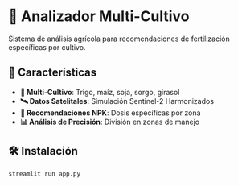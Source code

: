 # 🌱 Analizador Multi-Cultivo

Sistema de análisis agrícola para recomendaciones de fertilización específicas por cultivo.

## 🚀 Características

- **🌱 Multi-Cultivo**: Trigo, maíz, soja, sorgo, girasol
- **🛰️ Datos Satelitales**: Simulación Sentinel-2 Harmonizados
- **🎯 Recomendaciones NPK**: Dosis específicas por zona
- **📊 Análisis de Precisión**: División en zonas de manejo

## 🛠️ Instalación

```bash
streamlit run app.py
